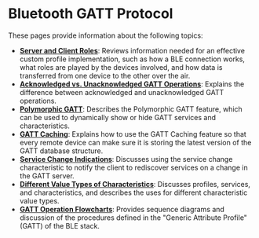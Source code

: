 # Bluetooth GATT Protocol

These pages provide information about the following topics:

- [**Server and Client Roles**](./gatt-server-client-roles): Reviews information needed for an effective custom profile implementation, such as how a BLE connection works, what roles are played by the devices involved, and how data is transferred from one device to the other over the air.
- [**Acknowledged vs. Unacknowledged GATT Operations**](./acknowledged-vs-unacknowledged): Explains the difference between acknowledged and unacknowledged GATT operations.
- [**Polymorphic GATT**](./polymorphic-gatt): Describes the Polymorphic GATT feature, which can be used to dynamically show or hide GATT services and characteristics.
- [**GATT Caching**](./gatt-caching): Explains how to use the GATT Caching feature so that every remote device can make sure it is storing the latest version of the GATT database structure.
- [**Service Change Indications**](./service-change-indication): Discusses using the service change characteristic to notify the client to rediscover services on a change in the GATT server.
- [**Different Value Types of Characteristics**](./characteristics-value-types): Discusses profiles, services, and characteristics, and describes the uses for different characteristic value types.
- [**GATT Operation Flowcharts**](gatt-flowcharts): Provides sequence diagrams and discussion of the procedures defined in the "Generic Attribute Profile" (GATT) of the BLE stack.
